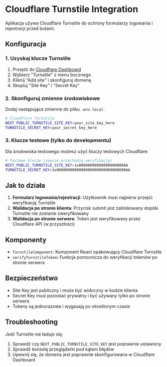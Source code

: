 # Cloudflare Turnstile Integration

Aplikacja używa Cloudflare Turnstile do ochrony formularzy logowania i rejestracji przed botami.

## Konfiguracja

### 1. Uzyskaj klucze Turnstile

1. Przejdź do [Cloudflare Dashboard](https://dash.cloudflare.com/)
2. Wybierz "Turnstile" z menu bocznego
3. Kliknij "Add site" i skonfiguruj domenę
4. Skopiuj "Site Key" i "Secret Key"

### 2. Skonfiguruj zmienne środowiskowe

Dodaj następujące zmienne do pliku `.env.local`:

```bash
# Cloudflare Turnstile
NEXT_PUBLIC_TURNSTILE_SITE_KEY=your_site_key_here
TURNSTILE_SECRET_KEY=your_secret_key_here
```

### 3. Klucze testowe (tylko do developmentu)

Dla środowiska testowego możesz użyć kluczy testowych Cloudflare:

```bash
# Testowe klucze (zawsze przechodzą weryfikację)
NEXT_PUBLIC_TURNSTILE_SITE_KEY=1x00000000000000000000AA
TURNSTILE_SECRET_KEY=1x0000000000000000000000000000000AA
```

## Jak to działa

1. **Formularz logowania/rejestracji**: Użytkownik musi najpierw przejść weryfikację Turnstile
2. **Walidacja po stronie klienta**: Przycisk submit jest zablokowany dopóki Turnstile nie zostanie zweryfikowany
3. **Walidacja po stronie serwera**: Token jest weryfikowany przez Cloudflare API (w przyszłości)

## Komponenty

- `TurnstileComponent`: Komponent React opakowujący Cloudflare Turnstile
- `verifyTurnstileToken`: Funkcja pomocnicza do weryfikacji tokenów po stronie serwera

## Bezpieczeństwo

- Site Key jest publiczny i może być widoczny w kodzie klienta
- Secret Key musi pozostać prywatny i być używany tylko po stronie serwera
- Tokeny są jednorazowe i wygasają po określonym czasie

## Troubleshooting

Jeśli Turnstile nie ładuje się:

1. Sprawdź czy `NEXT_PUBLIC_TURNSTILE_SITE_KEY` jest poprawnie ustawiony
2. Sprawdź konsolę przeglądarki pod kątem błędów
3. Upewnij się, że domena jest poprawnie skonfigurowana w Cloudflare Dashboard
